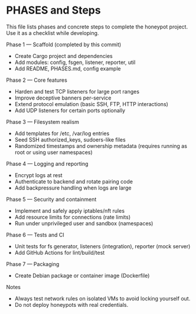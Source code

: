 # PHASES and Steps

This file lists phases and concrete steps to complete the honeypot project. Use it as a checklist while developing.

Phase 1 — Scaffold (completed by this commit)
- Create Cargo project and dependencies
- Add modules: config, fsgen, listener, reporter, util
- Add README, PHASES.md, config example

Phase 2 — Core features
- Harden and test TCP listeners for large port ranges
- Improve deceptive banners per-service
- Extend protocol emulation (basic SSH, FTP, HTTP interactions)
- Add UDP listeners for certain ports optionally

Phase 3 — Filesystem realism
- Add templates for /etc, /var/log entries
- Seed SSH authorized_keys, sudoers-like files
- Randomized timestamps and ownership metadata (requires running as root or using user namespaces)

Phase 4 — Logging and reporting
- Encrypt logs at rest
- Authenticate to backend and rotate pairing code
- Add backpressure handling when logs are large

Phase 5 — Security and containment
- Implement and safely apply iptables/nft rules
- Add resource limits for connections (rate limits)
- Run under unprivileged user and sandbox (namespaces)

Phase 6 — Tests and CI
- Unit tests for fs generator, listeners (integration), reporter (mock server)
- Add GitHub Actions for lint/build/test

Phase 7 — Packaging
- Create Debian package or container image (Dockerfile)

Notes
- Always test network rules on isolated VMs to avoid locking yourself out.
- Do not deploy honeypots with real credentials.
